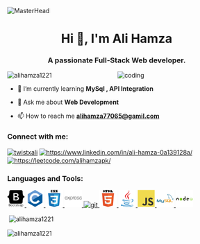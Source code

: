 ![MasterHead](https://www.noritechnology.com/front/img/nori/gif/web-development-Banners.gif)
<h1 align="center">Hi 👋, I'm Ali Hamza</h1>
<h3 align="center">A passionate Full-Stack Web developer.</h3>
<img align="right" alt="coding" width="250" src="https://cdn.dribbble.com/users/330915/screenshots/3587000/10_coding_dribbble.gif"
<p align="left"> <img src="https://komarev.com/ghpvc/?username=alihamza1221&label=Profile%20views&color=0e75b6&style=flat" alt="alihamza1221" /> </p>

- 🌱 I’m currently learning **MySql , API Integration**

- 💬 Ask me about **Web Development**

- 📫 How to reach me **alihamza77065@gamil.com**

<h3 align="left">Connect with me:</h3>
<p align="left">
<a href="https://twitter.com/twistxali" target="blank"><img align="center" src="https://raw.githubusercontent.com/rahuldkjain/github-profile-readme-generator/master/src/images/icons/Social/twitter.svg" alt="twistxali" height="30" width="40" /></a>
<a href="https://linkedin.com/in/https://www.linkedin.com/in/ali-hamza-0a139128a/" target="blank"><img align="center" src="https://raw.githubusercontent.com/rahuldkjain/github-profile-readme-generator/master/src/images/icons/Social/linked-in-alt.svg" alt="https://www.linkedin.com/in/ali-hamza-0a139128a/" height="30" width="40" /></a>
<a href="https://www.leetcode.com/https://leetcode.com/alihamzapk/" target="blank"><img align="center" src="https://raw.githubusercontent.com/rahuldkjain/github-profile-readme-generator/master/src/images/icons/Social/leet-code.svg" alt="https://leetcode.com/alihamzapk/" height="30" width="40" /></a>
</p>

<h3 align="left">Languages and Tools:</h3>
<p align="left"> <a href="https://getbootstrap.com" target="_blank" rel="noreferrer"> <img src="https://raw.githubusercontent.com/devicons/devicon/master/icons/bootstrap/bootstrap-plain-wordmark.svg" alt="bootstrap" width="40" height="40"/> </a> <a href="https://www.cprogramming.com/" target="_blank" rel="noreferrer"> <img src="https://raw.githubusercontent.com/devicons/devicon/master/icons/c/c-original.svg" alt="c" width="40" height="40"/> </a> <a href="https://www.w3schools.com/css/" target="_blank" rel="noreferrer"> <img src="https://raw.githubusercontent.com/devicons/devicon/master/icons/css3/css3-original-wordmark.svg" alt="css3" width="40" height="40"/> </a> <a href="https://expressjs.com" target="_blank" rel="noreferrer"> <img src="https://raw.githubusercontent.com/devicons/devicon/master/icons/express/express-original-wordmark.svg" alt="express" width="40" height="40"/> </a> <a href="https://git-scm.com/" target="_blank" rel="noreferrer"> <img src="https://www.vectorlogo.zone/logos/git-scm/git-scm-icon.svg" alt="git" width="40" height="40"/> </a> <a href="https://www.w3.org/html/" target="_blank" rel="noreferrer"> <img src="https://raw.githubusercontent.com/devicons/devicon/master/icons/html5/html5-original-wordmark.svg" alt="html5" width="40" height="40"/> </a> <a href="https://www.java.com" target="_blank" rel="noreferrer"> <img src="https://raw.githubusercontent.com/devicons/devicon/master/icons/java/java-original.svg" alt="java" width="40" height="40"/> </a> <a href="https://developer.mozilla.org/en-US/docs/Web/JavaScript" target="_blank" rel="noreferrer"> <img src="https://raw.githubusercontent.com/devicons/devicon/master/icons/javascript/javascript-original.svg" alt="javascript" width="40" height="40"/> </a> <a href="https://www.mysql.com/" target="_blank" rel="noreferrer"> <img src="https://raw.githubusercontent.com/devicons/devicon/master/icons/mysql/mysql-original-wordmark.svg" alt="mysql" width="40" height="40"/> </a> <a href="https://nodejs.org" target="_blank" rel="noreferrer"> <img src="https://raw.githubusercontent.com/devicons/devicon/master/icons/nodejs/nodejs-original-wordmark.svg" alt="nodejs" width="40" height="40"/> </a> </p>
<p>&nbsp;<img align="center" src="https://github-readme-stats.vercel.app/api?username=alihamza1221&show_icons=true&locale=en" alt="alihamza1221" /></p>

<p><img align="center" src="https://github-readme-streak-stats.herokuapp.com/?user=alihamza1221&" alt="alihamza1221" /></p>

